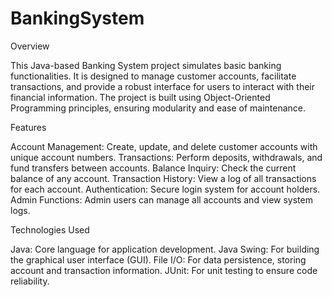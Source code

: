 # BankingSystem
Overview

This Java-based Banking System project simulates basic banking functionalities. It is designed to manage customer accounts, 
facilitate transactions, and provide a robust interface for users to interact with their financial information. 
The project is built using Object-Oriented Programming principles, ensuring modularity and ease of maintenance.

Features

Account Management: Create, update, and delete customer accounts with unique account numbers.
Transactions: Perform deposits, withdrawals, and fund transfers between accounts.
Balance Inquiry: Check the current balance of any account.
Transaction History: View a log of all transactions for each account.
Authentication: Secure login system for account holders.
Admin Functions: Admin users can manage all accounts and view system logs.


Technologies Used

Java: Core language for application development.
Java Swing: For building the graphical user interface (GUI).
File I/O: For data persistence, storing account and transaction information.
JUnit: For unit testing to ensure code reliability.

